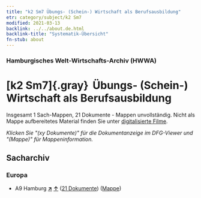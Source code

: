 ```yaml
---
title: "k2 Sm7 Übungs- (Schein-) Wirtschaft als Berufsausbildung"
etr: category/subject/k2 Sm7
modified: 2021-03-13
backlink: ../../about.de.html
backlink-title: "Systematik-Übersicht"
fn-stub: about
---
```


### Hamburgisches Welt-Wirtschafts-Archiv (HWWA)
# [k2 Sm7]{.gray}&#8201; Übungs- (Schein-) Wirtschaft als Berufsausbildung&#160; 




Insgesamt 1 Sach-Mappen, 21 Dokumente - Mappen unvollständig.
Nicht als Mappe aufbereitetes Material finden Sie unter [digitalisierte Filme](/film/h1_sh).

_Klicken Sie "(xy Dokumente)" für die Dokumentanzeige im DFG-Viewer und "(Mappe)" für Mappeninformation._

## Sacharchiv




### Europa

- A9 Hamburg [**&nearr;**](../../../geo/i/140905/about.de.html "Hamburg (alle Mappen)") [**&uarr;**](../../../geo/about.de.html#A9 "Ländersystematik") (<a href="https://pm20.zbw.eu/dfgview/sh/140905,144746" title="über: Hamburg : Übungs- (Schein-) Wirtschaft als Berufsausbildung" target="_blank">21 Dokumente</a>) ([Mappe](http://purl.org/pressemappe20/folder/sh/140905,144746))



